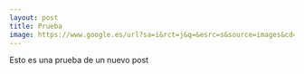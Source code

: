 ```yaml
---
layout: post
title: Prueba
image: https://www.google.es/url?sa=i&rct=j&q=&esrc=s&source=images&cd=&cad=rja&uact=8&ved=0ahUKEwiyurmAyLHVAhVOaFAKHS-CCMkQjRwIBw&url=https%3A%2F%2Fes.cloudera.com%2Fwhy-cloudera.html&psig=AFQjCNGCleOVc85BjtUeBwwalii4W-rcJQ&ust=1501523212097809
---
```


Esto es una prueba de un nuevo post

